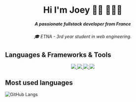 
<h1 align="center">Hi I'm Joey 👋🏾 👩🏾‍💻</h1>
<h5 align="center">A passionate fullstack developer from France</h5>
<h6 align="center">🎓 ETNA - 3rd year student in web engineering.</h6>

## Languages & Frameworks & Tools

<p align="center">
  <a href="https://skillicons.dev">
    <img src="https://skillicons.dev/icons?i=html,css,js,ts,php,sass,react,nodejs,redux,express,nextjs,vite,python" />
    <img src="https://skillicons.dev/icons?i=mongodb,postgresql,mysql,firebase,docker" />
    <img src="https://skillicons.dev/icons?i=tailwind,bootstrap,vercel,git" />  
    <img src="https://skillicons.dev/icons?i=figma,illustrator,ae" />  
  </a>
</p>



## Most used languages

![GitHub Langs](https://github-readme-stats.vercel.app/api/top-langs/?username=Joeybervin&layout=compact&theme=black-gray)



<!--
**Joeybervin/Joeybervin** is a ✨ _special_ ✨ repository because its `README.md` (this file) appears on your GitHub profile.

Here are some ideas to get you started:

- 🔭 I’m currently working on ...
- 🌱 I’m currently learning ...
- 👯 I’m looking to collaborate on ...
- 💬 Ask me about ...
- 📫 How to reach me: ...
- ⚡ Fun fact: ...
-->
